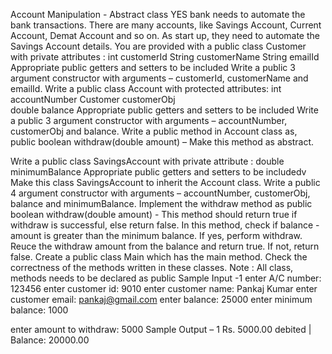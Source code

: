 Account Manipulation - Abstract class
YES bank needs to automate the bank transactions.  There are many accounts, like Savings Account, Current Account, Demat Account and so on.
As start up, they need to automate the Savings Account details. 
You are provided with a public class Customer with private attributes :
                                  int  customerId
                                  String customerName
                                  String emailId
       Appropriate public getters and setters to be included
Write a public 3 argument constructor with arguments – customerId, customerName and emailId.
Write a public class Account with protected attributes:
                                  int accountNumber
                                  Customer customerObj   
                                  double balance
       Appropriate public getters and setters to be included
Write a public 3 argument constructor with arguments – accountNumber, customerObj and balance.
Write a public method in Account class as,     
            public boolean withdraw(double amount) – Make this method as abstract.

Write  a public class SavingsAccount with private attribute : 
                                 double minimumBalance
                     Appropriate public getters and setters to be includedv
 Make this class SavingsAccount to inherit the Account class.
Write a public 4 argument constructor with arguments – accountNumber, customerObj, balance and minimumBalance.
Implement the  withdraw method  as
     public boolean withdraw(double amount) -  This method should return true if withdraw is successful, else return false.
     In this method, check if
               balance - amount   is greater than the minimum balance.
     If yes, perform withdraw.  Reuce the withdraw amount from the balance and return true.
    If not, return false.
Create a public class Main which has the main method.  Check the correctness of the methods written in these classes.
Note :  All class, methods needs to be declared as public
Sample Input -1
enter A/C number: 123456
enter customer id: 9010
enter customer name: Pankaj Kumar
enter customer email: pankaj@gmail.com
enter balance: 25000
enter minimum balance: 1000

enter amount to withdraw: 5000
Sample Output – 1
Rs. 5000.00 debited | Balance:  20000.00
